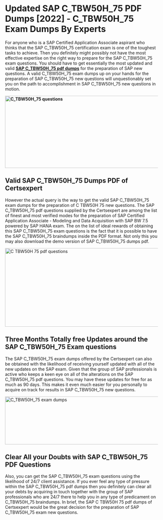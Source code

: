 <h1><strong>Updated SAP C_TBW50H_75 PDF Dumps [2022] - C_TBW50H_75 Exam Dumps By Experts&nbsp;</strong></h1>
<p><span style="font-weight: 400;">For anyone who is a SAP Certified Application Associate aspirant who thinks that the SAP C_TBW50H_75 certification exam is one of the toughest tasks to achieve. Then you definitely might possibly not have the most effective expertise on the right way to prepare for the SAP C_TBW50H_75 exam questions. You should have to get essentially the most updated and valid <strong><a href="https://www.certsexpert.com/C_TBW50H_75-pdf-questions.html">SAP C_TBW50H_75 pdf dumps</a></strong> for the preparation of SAP new questions. A valid  C_TBW50H_75 exam dumps up on your hands for the preparation of SAP C_TBW50H_75 new questions will unquestionably set you on the path to accomplishment in SAP C_TBW50H_75 new questions in motion.</span></p>
<p><span style="font-weight: 400;"><strong><img style="display: block; margin-left: auto; margin-right: auto;" src="https://i.ibb.co/QXh983F/73475278-2429792180625311-4586132736837681152-n.jpg" alt="C_TBW50H_75 questions" width="632" height="238" /></strong></span></p>
<h2><strong>Valid SAP C_TBW50H_75 Dumps PDF of Certsexpert</strong></h2>
<p><span style="font-weight: 400;">However the actual query is the way to get the valid SAP C_TBW50H_75 exam dumps for the preparation of C TBW50H 75 new questions. The SAP C_TBW50H_75 pdf questions supplied by the Certsexpert are among the list of finest and most verified modes for the preparation of SAP Certified Application Associate - Modeling and Data Acquisition with SAP BW 7.5 powered by SAP HANA exam. The on the list of ideal rewards of obtaining this SAP C_TBW50H_75 exam questions is the fact that it is possible to have the SAP C_TBW50H_75 braindumps inside the PDF format. Not only this you may also download the demo version of SAP C_TBW50H_75 dumps pdf.</span></p>
<p><span style="font-weight: 400;"><img style="display: block; margin-left: auto; margin-right: auto;" src="https://i.ibb.co/Jd8hN2L/76714008-3182067705200142-8735104740007870464-n.jpg" alt="C TBW50H 75 pdf questions" width="701" height="259" /></span></p>
<h2><strong>Three Months Totally free Updates around the SAP C_TBW50H_75 Exam questions</strong></h2>
<p><span style="font-weight: 400;">The SAP C_TBW50H_75 exam dumps offered by the Certsexpert can also be obtained with the likelihood of receiving yourself updated with all of the new updates on the SAP exam. Given that the group of SAP professionals is active who keeps a keen eye on all of the alterations on the SAP C_TBW50H_75 pdf questions. You may have these updates for free for as much as 90 days. This makes it even much easier for you personally to acquire on track for results in SAP C_TBW50H_75 new questions.</span></p>
<p><span style="font-weight: 400;"><a href="https://www.certsexpert.com/C_TBW50H_75-pdf-questions.html"><img style="display: block; margin-left: auto; margin-right: auto;" src="https://i.ibb.co/TMnKrkJ/75398236-424489711531572-5064688549987614720-n.jpg" alt="C_TBW50H_75 exam dumps" width="714" height="158" /></a></span></p>
<h2><strong>Clear All your Doubts with SAP C_TBW50H_75 PDF Questions</strong></h2>
<p>Also, you can get the SAP C_TBW50H_75 exam questions using the likelihood of 24/7 client assistance. If you ever feel any type of pressure within the SAP C_TBW50H_75 pdf dumps then you definitely can clear all your debts by acquiring in touch together with the group of SAP professionals who are 24/7 there to help you in any type of predicament on  C_TBW50H_75 braindumps. In brief, the SAP C TBW50H 75 pdf dumps of Certsexpert would be the great decision for the preparation of SAP C_TBW50H_75 exam new questions.</p>
